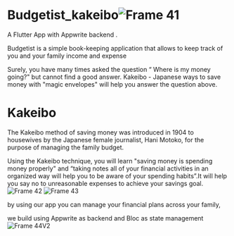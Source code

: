 # Budgetist_kakeibo![Frame 41](https://user-images.githubusercontent.com/63588969/123927312-59d91a00-d9aa-11eb-9cb7-2fe65d01ea06.png)


A Flutter App with Appwrite backend .
 
Budgetist is a simple book-keeping application that allows to keep track of you and your family income and expense

Surely, you have many times asked the question “ Where is my money going?" but cannot find a good answer. Kakeibo - Japanese ways to save money with "magic envelopes" will help you answer the question above.
# Kakeibo
The Kakeibo method of saving money was introduced in 1904 to housewives by the Japanese female journalist, Hani Motoko, for the purpose of managing the family budget.

Using the Kakeibo technique, you will learn "saving money is spending money properly" and “taking notes all of your financial activities in an organized way will help you to be aware of your spending habits”.It will help you say no to unreasonable expenses to achieve your savings goal.
![Frame 42](https://user-images.githubusercontent.com/63588969/123930934-cf92b500-d9ad-11eb-861b-06be633a3472.png)
![Frame 43](https://user-images.githubusercontent.com/63588969/123930945-d15c7880-d9ad-11eb-9c96-ab5e4a57d0bb.png)

by using our app you can manage your financial plans across your family,

we build using Appwrite as backend and Bloc as state management
![Frame 44V2](https://user-images.githubusercontent.com/63588969/123933014-9b1ff880-d9af-11eb-96fa-706d94d8372c.png)

